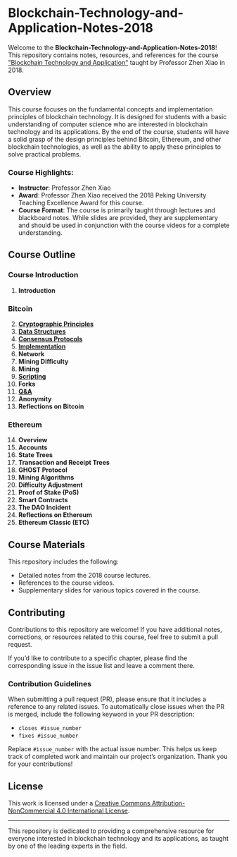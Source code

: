# Blockchain-Technology-and-Application-Notes-2018

Welcome to the **Blockchain-Technology-and-Application-Notes-2018**! This repository contains notes, resources, and references for the course ["Blockchain Technology and Application"](https://www.bilibili.com/video/BV1Vt411X7JF) taught by Professor Zhen Xiao in 2018.

## Overview

This course focuses on the fundamental concepts and implementation principles of blockchain technology. It is designed for students with a basic understanding of computer science who are interested in blockchain technology and its applications. By the end of the course, students will have a solid grasp of the design principles behind Bitcoin, Ethereum, and other blockchain technologies, as well as the ability to apply these principles to solve practical problems.

### Course Highlights:
- **Instructor**: Professor Zhen Xiao
- **Award**: Professor Zhen Xiao received the 2018 Peking University Teaching Excellence Award for this course.
- **Course Format**: The course is primarily taught through lectures and blackboard notes. While slides are provided, they are supplementary and should be used in conjunction with the course videos for a complete understanding.

## Course Outline

### Course Introduction
1. **Introduction**

### Bitcoin
2. **[Cryptographic Principles](./src/BTC/cryptographic-principle.md)**
3. **[Data Structures](./src/BTC/data-structures.md)**
4. **[Consensus Protocols](./src/BTC/consensus-protocols.md)**
5. **[Implementation](./src/BTC/implementation-of-the-bitcoin-system.md)**
6. **Network**
7. **Mining Difficulty**
8. **Mining**
9. **[Scripting](./src/BTC/scripting.md)**
10. **Forks**
11. **[Q&A](./src/BTC/Q&A.md)**
12. **Anonymity**
13. **Reflections on Bitcoin**

### Ethereum
14. **Overview**
15. **Accounts**
16. **State Trees**
17. **Transaction and Receipt Trees**
18. **GHOST Protocol**
19. **Mining Algorithms**
20. **Difficulty Adjustment**
21. **Proof of Stake (PoS)**
22. **Smart Contracts**
23. **The DAO Incident**
24. **Reflections on Ethereum**
25. **Ethereum Classic (ETC)**

## Course Materials

This repository includes the following:
- Detailed notes from the 2018 course lectures.
- References to the course videos.
- Supplementary slides for various topics covered in the course.

## Contributing

Contributions to this repository are welcome! If you have additional notes, corrections, or resources related to this course, feel free to submit a pull request.

If you’d like to contribute to a specific chapter, please find the corresponding issue in the issue list and leave a comment there.

### Contribution Guidelines

When submitting a pull request (PR), please ensure that it includes a reference to any related issues. To automatically close issues when the PR is merged, include the following keyword in your PR description:

- `closes #issue_number`
- `fixes #issue_number`

Replace `#issue_number` with the actual issue number. This helps us keep track of completed work and maintain our project’s organization. Thank you for your contributions!

## License

This work is licensed under a [Creative Commons Attribution-NonCommercial 4.0 International License](https://creativecommons.org/licenses/by-nc/4.0/).

---

This repository is dedicated to providing a comprehensive resource for everyone interested in blockchain technology and its applications, as taught by one of the leading experts in the field.
